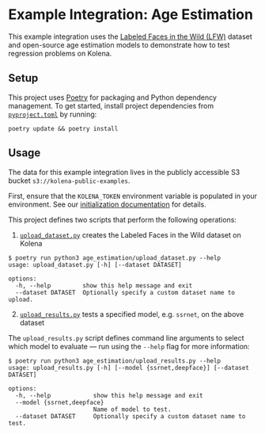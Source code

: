 # Example Integration: Age Estimation

This example integration uses the [Labeled Faces in the Wild (LFW)](http://vis-www.cs.umass.edu/lfw/) dataset and
open-source age estimation models to demonstrate how to test regression problems on Kolena.

## Setup

This project uses [Poetry](https://python-poetry.org/) for packaging and Python dependency management. To get started,
install project dependencies from [`pyproject.toml`](./pyproject.toml) by running:

```shell
poetry update && poetry install
```

## Usage

The data for this example integration lives in the publicly accessible S3 bucket `s3://kolena-public-examples`.

First, ensure that the `KOLENA_TOKEN` environment variable is populated in your environment. See our
[initialization documentation](https://docs.kolena.com/installing-kolena/#initialization) for details.

This project defines two scripts that perform the following operations:

1. [`upload_dataset.py`](age_estimation/upload_dataset.py) creates the Labeled Faces in the Wild dataset on Kolena

```shell
$ poetry run python3 age_estimation/upload_dataset.py --help
usage: upload_dataset.py [-h] [--dataset DATASET]

options:
  -h, --help         show this help message and exit
  --dataset DATASET  Optionally specify a custom dataset name to upload.
```

2. [`upload_results.py`](age_estimation/upload_results.py) tests a specified model, e.g. `ssrnet`, on the above dataset

The `upload_results.py` script defines command line arguments to select which model to evaluate — run using the
`--help` flag for more information:

```shell
$ poetry run python3 age_estimation/upload_results.py --help
usage: upload_results.py [-h] [--model {ssrnet,deepface}] [--dataset DATASET]

options:
  -h, --help            show this help message and exit
  --model {ssrnet,deepface}
                        Name of model to test.
  --dataset DATASET     Optionally specify a custom dataset name to test.
```

